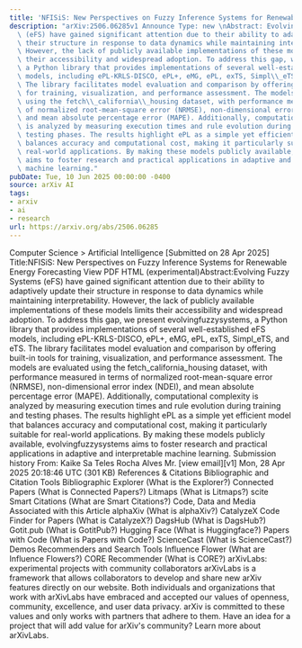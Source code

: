 ```yaml
---
title: 'NFISiS: New Perspectives on Fuzzy Inference Systems for Renewable Energy Forecasting'
description: "arXiv:2506.06285v1 Announce Type: new \nAbstract: Evolving Fuzzy Systems\
  \ (eFS) have gained significant attention due to their ability to adaptively update\
  \ their structure in response to data dynamics while maintaining interpretability.\
  \ However, the lack of publicly available implementations of these models limits\
  \ their accessibility and widespread adoption. To address this gap, we present evolvingfuzzysystems,\
  \ a Python library that provides implementations of several well-established eFS\
  \ models, including ePL-KRLS-DISCO, ePL+, eMG, ePL, exTS, Simpl\\_eTS, and eTS.\
  \ The library facilitates model evaluation and comparison by offering built-in tools\
  \ for training, visualization, and performance assessment. The models are evaluated\
  \ using the fetch\\_california\\_housing dataset, with performance measured in terms\
  \ of normalized root-mean-square error (NRMSE), non-dimensional error index (NDEI),\
  \ and mean absolute percentage error (MAPE). Additionally, computational complexity\
  \ is analyzed by measuring execution times and rule evolution during training and\
  \ testing phases. The results highlight ePL as a simple yet efficient model that\
  \ balances accuracy and computational cost, making it particularly suitable for\
  \ real-world applications. By making these models publicly available, evolvingfuzzysystems\
  \ aims to foster research and practical applications in adaptive and interpretable\
  \ machine learning."
pubDate: Tue, 10 Jun 2025 00:00:00 -0400
source: arXiv AI
tags:
- arxiv
- ai
- research
url: https://arxiv.org/abs/2506.06285
---
```


Computer Science > Artificial Intelligence
[Submitted on 28 Apr 2025]
Title:NFISiS: New Perspectives on Fuzzy Inference Systems for Renewable Energy Forecasting
View PDF HTML (experimental)Abstract:Evolving Fuzzy Systems (eFS) have gained significant attention due to their ability to adaptively update their structure in response to data dynamics while maintaining interpretability. However, the lack of publicly available implementations of these models limits their accessibility and widespread adoption. To address this gap, we present evolvingfuzzysystems, a Python library that provides implementations of several well-established eFS models, including ePL-KRLS-DISCO, ePL+, eMG, ePL, exTS, Simpl\_eTS, and eTS. The library facilitates model evaluation and comparison by offering built-in tools for training, visualization, and performance assessment. The models are evaluated using the fetch\_california\_housing dataset, with performance measured in terms of normalized root-mean-square error (NRMSE), non-dimensional error index (NDEI), and mean absolute percentage error (MAPE). Additionally, computational complexity is analyzed by measuring execution times and rule evolution during training and testing phases. The results highlight ePL as a simple yet efficient model that balances accuracy and computational cost, making it particularly suitable for real-world applications. By making these models publicly available, evolvingfuzzysystems aims to foster research and practical applications in adaptive and interpretable machine learning.
Submission history
From: Kaike Sa Teles Rocha Alves Mr. [view email][v1] Mon, 28 Apr 2025 20:18:46 UTC (301 KB)
References & Citations
Bibliographic and Citation Tools
Bibliographic Explorer (What is the Explorer?)
Connected Papers (What is Connected Papers?)
Litmaps (What is Litmaps?)
scite Smart Citations (What are Smart Citations?)
Code, Data and Media Associated with this Article
alphaXiv (What is alphaXiv?)
CatalyzeX Code Finder for Papers (What is CatalyzeX?)
DagsHub (What is DagsHub?)
Gotit.pub (What is GotitPub?)
Hugging Face (What is Huggingface?)
Papers with Code (What is Papers with Code?)
ScienceCast (What is ScienceCast?)
Demos
Recommenders and Search Tools
Influence Flower (What are Influence Flowers?)
CORE Recommender (What is CORE?)
arXivLabs: experimental projects with community collaborators
arXivLabs is a framework that allows collaborators to develop and share new arXiv features directly on our website.
Both individuals and organizations that work with arXivLabs have embraced and accepted our values of openness, community, excellence, and user data privacy. arXiv is committed to these values and only works with partners that adhere to them.
Have an idea for a project that will add value for arXiv's community? Learn more about arXivLabs.